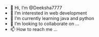 - 👋 Hi, I’m @Deeksha7777
- 👀 I’m interested in web development
- 🌱 I’m currently learning java and python
- 💞️ I’m looking to collaborate on ...
- 📫 How to reach me ...

<!---
Deeksha7777/Deeksha7777 is a ✨ special ✨ repository because its `README.md` (this file) appears on your GitHub profile.
You can click the Preview link to take a look at your changes.
--->
